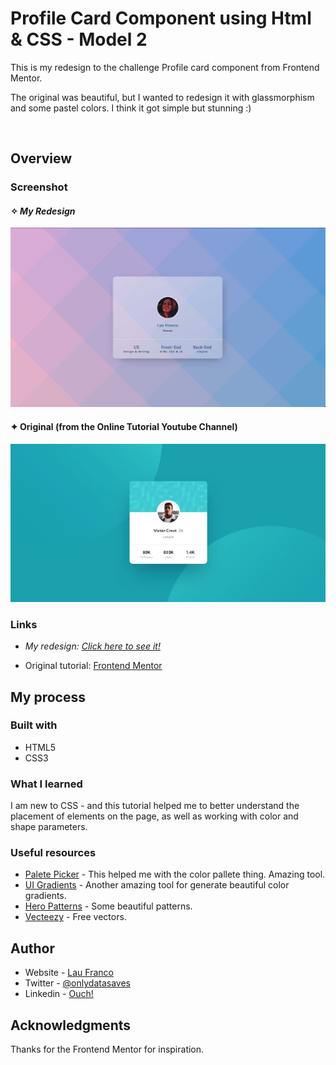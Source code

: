 # Profile Card Component using Html & CSS - Model 2

This is my redesign to the challenge Profile card component from Frontend Mentor. 

The original was beautiful, but I wanted to redesign it with glassmorphism and some pastel colors. I think it got simple but stunning :) 

<br>

## Overview

### Screenshot

#### ✧  _My Redesign_

![](./images/my-redesign-glass-card.jpg)

#### ✦  Original (from the Online Tutorial Youtube Channel)
![](./images/original-card.jpg)


### Links
- _My redesign:_ [_Click here to see it!_](https:/) 

- Original tutorial: [Frontend Mentor](https://www.frontendmentor.io/challenges/profile-card-component-cfArpWshJ)

## My process

### Built with

- HTML5
- CSS3


### What I learned

I am new to CSS - and this tutorial helped me to better understand the placement of elements on the page, as well as working with color and shape parameters.


### Useful resources

- [Palete Picker](https://coolors.co) - This helped me with the color pallete thing. Amazing tool.
- [UI Gradients](https://uigradients.com) - Another amazing tool for generate beautiful color gradients. 
- [Hero Patterns](https://heropatterns.com) - Some beautiful patterns.
- [Vecteezy](https://www.vecteezy.com) - Free vectors.


## Author

- Website - [Lau Franco](https://clojur.wordpress.com)
- Twitter - [@onlydatasaves](https://twitter.com/onlydatasaves)
- Linkedin - [Ouch!](https://twitter.com/onlydatasaves)

## Acknowledgments

Thanks for the Frontend Mentor for inspiration. 